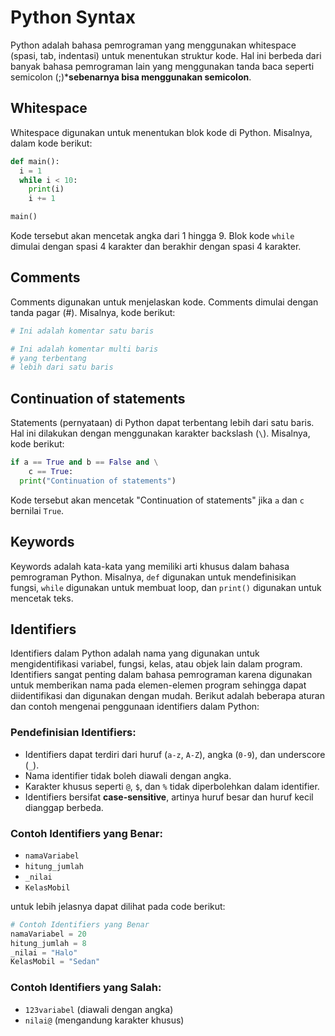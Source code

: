 # Python Syntax
Python adalah bahasa pemrograman yang menggunakan whitespace (spasi, tab,
indentasi) untuk menentukan struktur kode. Hal ini berbeda dari banyak bahasa
pemrograman lain yang menggunakan tanda baca seperti semicolon (;)***sebenarnya
bisa menggunakan semicolon**.

## Whitespace

Whitespace digunakan untuk menentukan blok kode di Python. Misalnya, dalam kode
berikut:
```python
def main():
  i = 1
  while i < 10:
    print(i)
    i += 1

main()
```
Kode tersebut akan mencetak angka dari 1 hingga 9. Blok kode `while` dimulai
dengan spasi 4 karakter dan berakhir dengan spasi 4 karakter.

## Comments

Comments digunakan untuk menjelaskan kode. Comments dimulai dengan tanda pagar
(#). Misalnya, kode berikut:
```python
# Ini adalah komentar satu baris

# Ini adalah komentar multi baris
# yang terbentang
# lebih dari satu baris
```

## Continuation of statements

Statements (pernyataan) di Python dapat terbentang lebih dari satu baris. Hal
ini dilakukan dengan menggunakan karakter backslash (`\`). Misalnya, kode berikut:
```python
if a == True and b == False and \
    c == True:
  print("Continuation of statements")
```
Kode tersebut akan mencetak "Continuation of statements" jika `a` dan `c` bernilai
`True`.

## Keywords

Keywords adalah kata-kata yang memiliki arti khusus dalam bahasa pemrograman
Python. Misalnya, `def` digunakan untuk mendefinisikan fungsi, `while` digunakan
untuk membuat loop, dan `print()` digunakan untuk mencetak teks.

## Identifiers

Identifiers dalam Python adalah nama yang digunakan untuk mengidentifikasi variabel, fungsi, kelas, atau objek lain dalam program. Identifiers sangat penting dalam bahasa pemrograman karena digunakan untuk memberikan nama pada elemen-elemen program sehingga dapat diidentifikasi dan digunakan dengan mudah. Berikut adalah beberapa aturan dan contoh mengenai penggunaan identifiers dalam Python:

### Pendefinisian Identifiers:
- Identifiers dapat terdiri dari huruf (`a-z`, `A-Z`), angka (`0-9`), dan underscore (`_`).
- Nama identifier tidak boleh diawali dengan angka.
- Karakter khusus seperti `@`, `$`, dan `%` tidak diperbolehkan dalam identifier.
- Identifiers bersifat **case-sensitive**, artinya huruf besar dan huruf kecil dianggap berbeda.

### Contoh Identifiers yang Benar:
- `namaVariabel`
- `hitung_jumlah`
- `_nilai`
- `KelasMobil`

untuk lebih jelasnya dapat dilihat pada code berikut:
```python
# Contoh Identifiers yang Benar
namaVariabel = 20
hitung_jumlah = 8
_nilai = "Halo"
KelasMobil = "Sedan"
```

### Contoh Identifiers yang Salah:
- `123variabel` (diawali dengan angka)
- `nilai@` (mengandung karakter khusus)

